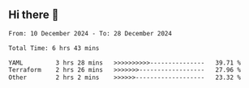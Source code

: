 ## Hi there 👋

<!-- TECHNOLOGIES:START -->
<!-- TECHNOLOGIES:END -->

<!--START_SECTION:waka-->

```txt
From: 10 December 2024 - To: 28 December 2024

Total Time: 6 hrs 43 mins

YAML         3 hrs 28 mins   >>>>>>>>>>---------------   39.71 %
Terraform    2 hrs 26 mins   >>>>>>>------------------   27.96 %
Other        2 hrs 2 mins    >>>>>>-------------------   23.32 %
```

<!--END_SECTION:waka-->


